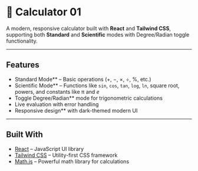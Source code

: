 # 🧮 Calculator 01

A modern, responsive calculator built with **React** and **Tailwind CSS**, supporting both **Standard** and **Scientific** modes with Degree/Radian toggle functionality.

---

##  Features

- Standard Mode** – Basic operations (+, −, ×, ÷, %, etc.)
- Scientific Mode** – Functions like `sin`, `cos`, `tan`, `log`, `ln`, square root, powers, and constants like π and *e*
- Toggle Degree/Radian** mode for trigonometric calculations
- Live evaluation with error handling
- Responsive design** with dark-themed modern UI

---

## Built With

- [React](https://reactjs.org/) – JavaScript UI library
- [Tailwind CSS](https://tailwindcss.com/) – Utility-first CSS framework
- [Math.js](https://mathjs.org/) – Powerful math library for calculations

